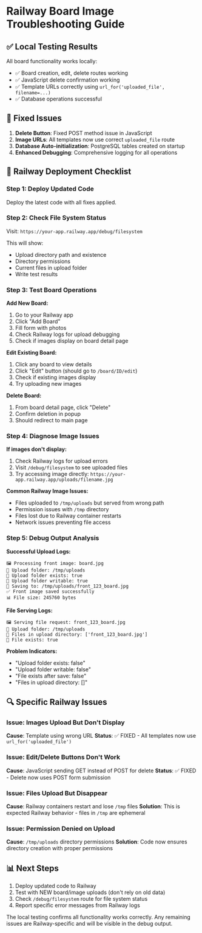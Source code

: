 # Railway Board Image Troubleshooting Guide

## ✅ Local Testing Results
All board functionality works locally:
- ✅ Board creation, edit, delete routes working
- ✅ JavaScript delete confirmation working  
- ✅ Template URLs correctly using `url_for('uploaded_file', filename=...)`
- ✅ Database operations successful

## 🔧 Fixed Issues
1. **Delete Button**: Fixed POST method issue in JavaScript
2. **Image URLs**: All templates now use correct `uploaded_file` route
3. **Database Auto-initialization**: PostgreSQL tables created on startup
4. **Enhanced Debugging**: Comprehensive logging for all operations

## 🚀 Railway Deployment Checklist

### Step 1: Deploy Updated Code
Deploy the latest code with all fixes applied.

### Step 2: Check File System Status
Visit: `https://your-app.railway.app/debug/filesystem`

This will show:
- Upload directory path and existence
- Directory permissions
- Current files in upload folder
- Write test results

### Step 3: Test Board Operations

**Add New Board:**
1. Go to your Railway app
2. Click "Add Board"  
3. Fill form with photos
4. Check Railway logs for upload debugging
5. Check if images display on board detail page

**Edit Existing Board:**
1. Click any board to view details
2. Click "Edit" button (should go to `/board/ID/edit`)
3. Check if existing images display
4. Try uploading new images

**Delete Board:**
1. From board detail page, click "Delete"
2. Confirm deletion in popup
3. Should redirect to main page

### Step 4: Diagnose Image Issues

**If images don't display:**
1. Check Railway logs for upload errors
2. Visit `/debug/filesystem` to see uploaded files
3. Try accessing image directly: `https://your-app.railway.app/uploads/filename.jpg`

**Common Railway Image Issues:**
- Files uploaded to `/tmp/uploads` but served from wrong path
- Permission issues with `/tmp` directory
- Files lost due to Railway container restarts
- Network issues preventing file access

### Step 5: Debug Output Analysis

**Successful Upload Logs:**
```
🖼️ Processing front image: board.jpg
📁 Upload folder: /tmp/uploads
📁 Upload folder exists: true
📝 Upload folder writable: true
💾 Saving to: /tmp/uploads/front_123_board.jpg
✅ Front image saved successfully
📊 File size: 245760 bytes
```

**File Serving Logs:**
```
🖼️ Serving file request: front_123_board.jpg
📁 Upload folder: /tmp/uploads
📂 Files in upload directory: ['front_123_board.jpg']
📄 File exists: true
```

**Problem Indicators:**
- "Upload folder exists: false"
- "Upload folder writable: false"  
- "File exists after save: false"
- "Files in upload directory: []"

## 🔍 Specific Railway Issues

### Issue: Images Upload But Don't Display
**Cause**: Template using wrong URL
**Status**: ✅ FIXED - All templates now use `url_for('uploaded_file')`

### Issue: Edit/Delete Buttons Don't Work  
**Cause**: JavaScript sending GET instead of POST for delete
**Status**: ✅ FIXED - Delete now uses POST form submission

### Issue: Files Upload But Disappear
**Cause**: Railway containers restart and lose `/tmp` files
**Solution**: This is expected Railway behavior - files in `/tmp` are ephemeral

### Issue: Permission Denied on Upload
**Cause**: `/tmp/uploads` directory permissions
**Solution**: Code now ensures directory creation with proper permissions

## 📊 Next Steps
1. Deploy updated code to Railway
2. Test with NEW board/image uploads (don't rely on old data)
3. Check `/debug/filesystem` route for file system status
4. Report specific error messages from Railway logs

The local testing confirms all functionality works correctly. Any remaining issues are Railway-specific and will be visible in the debug output.
